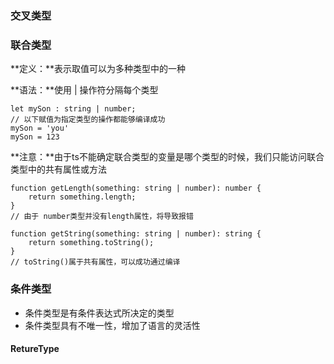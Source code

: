 ### 交叉类型



### 联合类型

**定义：**表示取值可以为多种类型中的一种

**语法：**使用 | 操作符分隔每个类型

```tsx
let mySon : string | number;
// 以下赋值为指定类型的操作都能够编译成功
mySon = 'you'
mySon = 123
```

**注意：**由于ts不能确定联合类型的变量是哪个类型的时候，我们只能访问联合类型中的共有属性或方法

```tsx
function getLength(something: string | number): number {
    return something.length;
}
// 由于 number类型并没有length属性，将导致报错

function getString(something: string | number): string {
    return something.toString();
}
// toString()属于共有属性，可以成功通过编译
```



### 条件类型

- 条件类型是有条件表达式所决定的类型
- 条件类型具有不唯一性，增加了语言的灵活性

#### RetureType



